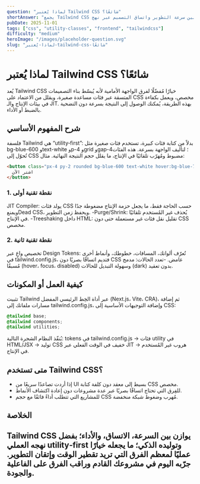 ```yaml
---
question: "لماذا يُعتبر Tailwind CSS شائعًا؟"
shortAnswer: "يجمع Tailwind CSS بين سرعة التطوير واتساق التصميم عبر نهج utility‑first مع توليد خفيف وكتابة CSS مضبوطة بذكاء."
pubDate: 2025-11-01
tags: ["css", "utility-classes", "frontend", "tailwindcss"]
difficulty: "medium"
heroImage: "/images/placeholder-question.svg"
slug: "لماذا-يُعتبر-tailwind-css-شائعًا"
---
```

# لماذا يُعتبر Tailwind CSS شائعًا؟
يُعد Tailwind CSS خيارًا مُفضّلًا لفرق الواجهة الأمامية لأنه يُبسّط بناء التصميمات المتسقة عبر فئات مساعدة صغيرة، ويقلل من الاعتماد على CSS مخصص، ويعمل بكفاءة في بيئات الإنتاج والـ JIT. بهذه الطريقة، يُمكنك الوصول إلى النتيجة بسرعة دون التضحية بالضبط أو الأداء.

## شرح المفهوم الأساسي
فلسفة Tailwind هي “utility‑first”: بدلاً من كتابة فئات كبيرة، تستخدم فئات صغيرة مثل bg-blue-600 وtext-white وp-4 وgrid وgap-4؛ لتأليف الواجهة بسرعة. هذه الفئات تُحوّل إلى CSS مضبوط ومُهرّب تلقائيًا في الإنتاج، ما يقلل حجم النتيجة النهائية.
مثال:
```html
<button class="px-4 py-2 rounded bg-blue-600 text-white hover:bg-blue-700 transition">
  اشتر الآن
</button>
```

### 1. نقطة تقنية أولى
JIT Compiler: يولد فئات CSS حسب الحاجة فقط، ما يجعل حزمة الإنتاج مضغوطة جدًا ويمنعDead CSS، ويحفظ زمن التطوير.
-Purge/Shrink: يُحذف غير المُستخدم تلقائيًا في الإنتاج.
-Treeshaking داخل HTML: تقليل نقل فئات غير مستعملة حتى دون CSS مخصص.

### 2. نقطة تقنية ثانية
تخصيص واعٍ عبر Design Tokens: تُعرّف ألوانك، المسافات، خطوطك، وأنماط أخرى في tailwind.config.js، فتديم اتساقًا بصريًا دون CSS غامض.
-تعدد الحالات: مدمج مُسبقًا (hover، focus، disabled) وسهولة التبديل للحالات (dark) بدون تعقيد.

## كيفية العمل أو المكونات
تثبيت Tailwind عبر أداة الخِط الرئيسي المفضل (Next.js، Vite، CRA)، ثم إضافة مسارات ملفاتك إلى tailwind.config.js، وإضافة التوجيهات الأساسية إلى CSS:
```css
@tailwind base;
@tailwind components;
@tailwind utilities;
```
يُنفّذ النظام الشجرة التالية: tokens في tailwind.config.js → فئات utility في HTML/JSX → توليد CSS خفيف في الوقت الفعلي عبر JIT → هروب غير المُستخدم في الإنتاج.

## متى تستخدم Tailwind CSS؟
- إذا أردت تصاعدًا سريعًا من UI بسيط إلى معقد دون كلفة كتابة CSS مخصص.
- للفِرق التي تحتاج اتساقًا بصريًا عبر عدة مشروعات دون إعادة اكتشاف الأنماط.
- للمشاريع التي تتطلب أداءً فائقًا مع حجم CSS مُهرب وضغوط شبكة منخفضة.

## الخلاصة
Tailwind CSS يوازن بين السرعة، الاتساق، والأداء؛ بفضل نهجه العملي utility‑first وتوليده الذكي؛ ما يجعله خيارًا عمليًا لمعظم الفرق التي تريد تقطير الوقت وإتقان التطوير. جرّبه اليوم في مشروعك القادم وراقب الفرق على الفاعلية والجودة.
---